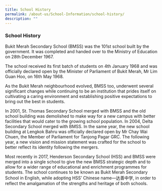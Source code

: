 ```yaml
---
title: School History
permalink: /about-us/School-Information/school-history/
description: ""
---
```


### School History

Bukit Merah Secondary School (BMSS) was the 101st school built by the government. It was completed and handed over to the Ministry of Education on 28th December 1967.

The school received its first batch of students on 4th January 1968 and was officially declared open by the Minister of Parliament of Bukit Merah, Mr Lim Guan Hoo, on 16th May 1968.

As the Bukit Merah neighbourhood evolved, BMSS too, underwent several significant changes while continuing to be an institution that prides itself on cultivating a caring environment and establishing positive expectations to bring out the best in students.

In 2001, St. Thomas Secondary School merged with BMSS and the old school building was demolished to make way for a new campus with better facilities that would cater to the growing school population. In 2004, Delta Secondary School merged with BMSS. In the same year, the new school building at Lengkok Bahru was officially declared open by Mr Chay Wai Chuen, the Member of Parliament for Tanjong Pagar GRC. The following year, a new vision and mission statement was crafted for the school to better reflect its identity following the mergers.

Most recently in 2017, Henderson Secondary School (HSS) and BMSS were merged into a single school to give the new BMSS strategic depth and to allow for a wider range of educational and enrichment programmes for students. The school continues to be known as Bukit Merah Secondary School in English, while adopting HSS’ Chinese name—达善中学, in order to reflect the amalgamation of the strengths and heritage of both schools.